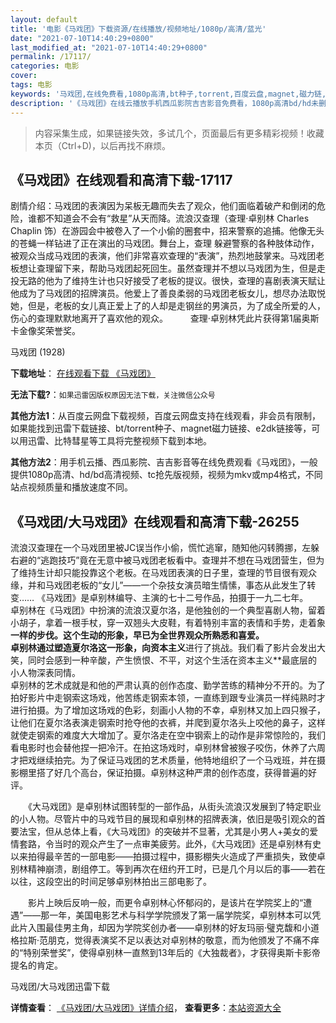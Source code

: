 ```yaml
---
layout: default
title: '电影《马戏团》下载资源/在线播放/视频地址/1080p/高清/蓝光'
date: "2021-07-10T14:40:29+0800"
last_modified_at: "2021-07-10T14:40:29+0800"
permalink: /17117/
categories: 电影
cover:
tags: 电影
keywords: '马戏团,在线免费看,1080p高清,bt种子,torrent,百度云盘,magnet,磁力链,迅雷下载资源'
description: '《马戏团》在线云播放手机西瓜影院吉吉影音免费看，1080p高清bd/hd未删减完整版和tc抢先枪版，mkv/mp4格式，附带bt/torrent种子、magnet/磁力链、百度云盘、网盘资源迅雷下载链接'
---
```


>内容采集生成，如果链接失效，多试几个，页面最后有更多精彩视频！收藏本页（Ctrl+D)，以后再找不麻烦。


## 《马戏团》在线观看和高清下载-17117

剧情介绍：马戏团的表演因为呆板无趣而失去了观众，他们面临着破产和倒闭的危险，谁都不知道会不会有“救星”从天而降。流浪汉查理（查理·卓别林 Charles Chaplin 饰）在游园会中被卷入了一个小偷的圈套中，招来警察的追捕。他像无头的苍蝇一样钻进了正在演出的马戏团。舞台上，查理 躲避警察的各种肢体动作，被观众当成马戏团的表演，他们非常喜欢查理的“表演”，热烈地鼓掌来。马戏团老板想让查理留下来，帮助马戏团起死回生。虽然查理并不想以马戏团为生，但是走投无路的他为了维持生计也只好接受了老板的提议。很快，查理的喜剧表演天赋让他成为了马戏团的招牌演员。他爱上了善良柔弱的马戏团老板女儿，想尽办法取悦她，但是，老板的女儿真正爱上了的人却是走钢丝的男演员，为了成全所爱的人，伤心的查理默默地离开了喜欢他的观众。  　　查理·卓别林凭此片获得第1届奥斯卡金像奖荣誉奖。


马戏团 (1928)

**下载地址**： [在线观看下载 《马戏团》](https://www.btbtdy.me/btdy/dy3738.html) 


**无法下载?**：`如果迅雷因版权原因无法下载，关注微信公众号 `

**其他方法1**：从百度云网盘下载视频，百度云网盘支持在线观看，非会员有限制，如果能找到迅雷下载链接、bt/torrent种子、magnet磁力链接、e2dk链接等，可以用迅雷、比特彗星等工具将完整视频下载到本地。

**其他方法2**：用手机云播、西瓜影院、吉吉影音等在线免费观看《马戏团》，一般提供1080p高清、hd/bd高清视频、tc抢先版视频，视频为mkv或mp4格式，不同站点视频质量和播放速度不同。


## 《马戏团/大马戏团》在线观看和高清下载-26255

流浪汉查理在一个马戏团里被JC误当作小偷，慌忙逃窜，随知他闪转腾挪，左躲右避的“逃跑技巧&rdquo;竟在无意中被马戏团老板看中。查理并不想在马戏团营生，但为了维持生计却只能投靠这个老板。在马戏团表演的日子里，查理的节目很有观众缘，并和马戏团老板的&ldquo;女儿”——一个杂技女演员暗生情愫，事态从此发生了转变…… 《马戏团》是卓别林编导、主演的七十二号作品，拍摄于一九二七年。<br /> 卓别林在《马戏团》中扮演的流浪汉夏尔洛，是他独创的一个典型喜剧人物，留着小胡子，拿着一根手杖，穿一双翘头大皮鞋，有着特别丰富的表情和手势，走着象**一样的步伐。这个生动的形象，早已为全世界观众所熟悉和喜爱。<br /> 卓别林通过塑造夏尔洛这一形象，向资本主义**进行了挑战。我们看了影片会发出大笑，同时会感到一种辛酸，产生愤恨、不平，对这个生活在资本主义**最底层的小人物深表同情。<br /> 卓别林的艺术成就是和他的严肃认真的创作态度、勤学苦练的精神分不开的。为了拍好影片中走钢索这场戏，他苦练走钢索本领，一直练到跟专业演员一样纯熟时才进行拍摄。为了增加这场戏的色彩，刻画小人物的不幸，卓别林又加上四只猴子，让他们在夏尔洛表演走钢索时抢夺他的衣裤，并爬到夏尔洛头上咬他的鼻子，这样就使走钢索的难度大大增加了。夏尔洛走在空中钢索上的动作是非常惊险的，我们看电影时也会替他捏一把冷汗。在拍这场戏时，卓别林曾被猴子咬伤，休养了六周才把戏继续拍完。为了保证马戏团的艺术质量，他特地组织了一个马戏班，并在摄影棚里搭了好几个高台，保证拍摄。卓别林这种严肃的创作态度，获得普遍的好评。</p>　　《大马戏团》是卓别林试图转型的一部作品，从街头流浪汉发展到了特定职业的小人物。尽管片中的马戏节目的展现和卓别林的招牌表演，依旧是吸引观众的首要法宝，但从总体上看，《大马戏团》的突破并不显著，尤其是小男人+美女的爱情套路，令当时的观众产生了一点审美疲劳。此外，《大马戏团》还是卓别林有史以来拍得最辛苦的一部电影&mdash;—拍摄过程中，摄影棚失火造成了严重损失，致使卓别林精神崩溃，剧组停工。等到再次在纽约开工时，已是几个月以后的事——若在以往，这段空出的时间足够卓别林拍出三部电影了。</p>　　影片上映后反响一般，而更令卓别林心怀郁闷的，是该片在学院奖上的&ldquo;遭遇”——那一年，美国电影艺术与科学学院颁发了第一届学院奖，卓别林本可以凭此片入围最佳男主角，却因为学院奖创办者&mdash;—卓别林的好友玛丽·璧克馥和小道格拉斯&middot;范朋克，觉得表演奖不足以表达对卓别林的敬意，而为他颁发了不痛不痒的&ldquo;特别荣誉奖&rdquo;，使得卓别林一直熬到13年后的《大独裁者》，才获得奥斯卡影帝提名的肯定。</p>


马戏团/大马戏团迅雷下载

**详情查看**： [《马戏团/大马戏团》详情介绍](/movie/26255/)， **查看更多**：[本站资源大全](/movie/t/all/)

